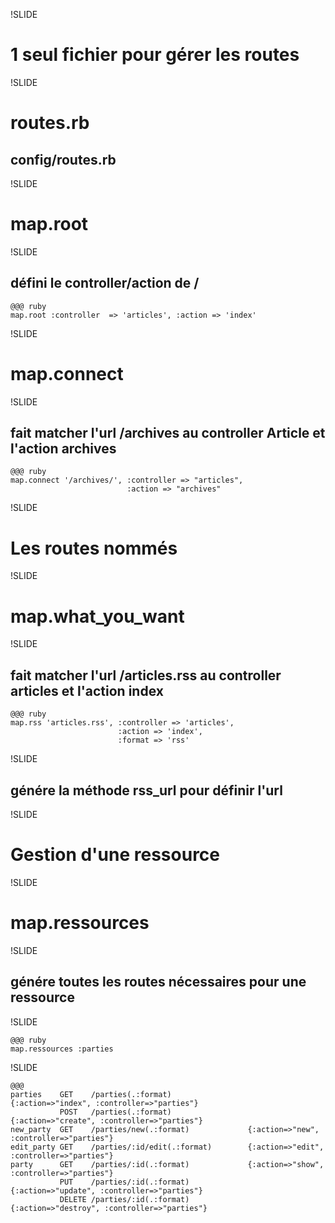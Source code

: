 !SLIDE

# 1 seul fichier pour gérer les routes

!SLIDE

# routes.rb
## config/routes.rb

!SLIDE

# map.root

!SLIDE

## défini le controller/action de /

    @@@ ruby
    map.root :controller  => 'articles', :action => 'index'


!SLIDE

# map.connect

!SLIDE

## fait matcher l'url /archives au controller Article et l'action archives

    @@@ ruby
    map.connect '/archives/', :controller => "articles",
                              :action => "archives"

!SLIDE

# Les routes nommés

!SLIDE

# map.what_you_want

!SLIDE

## fait matcher l'url /articles.rss au controller articles et l'action index

    @@@ ruby
    map.rss 'articles.rss', :controller => 'articles',
                            :action => 'index',
                            :format => 'rss'

!SLIDE

## génére la méthode rss_url pour définir l'url

!SLIDE

# Gestion d'une ressource

!SLIDE

# map.ressources

!SLIDE

## génére toutes les routes nécessaires pour une ressource

!SLIDE

    @@@ ruby
    map.ressources :parties

!SLIDE

    @@@
    parties    GET    /parties(.:format)                 {:action=>"index", :controller=>"parties"}
               POST   /parties(.:format)                 {:action=>"create", :controller=>"parties"}
    new_party  GET    /parties/new(.:format)             {:action=>"new", :controller=>"parties"}
    edit_party GET    /parties/:id/edit(.:format)        {:action=>"edit", :controller=>"parties"}
    party      GET    /parties/:id(.:format)             {:action=>"show", :controller=>"parties"}
               PUT    /parties/:id(.:format)             {:action=>"update", :controller=>"parties"}
               DELETE /parties/:id(.:format)             {:action=>"destroy", :controller=>"parties"}

